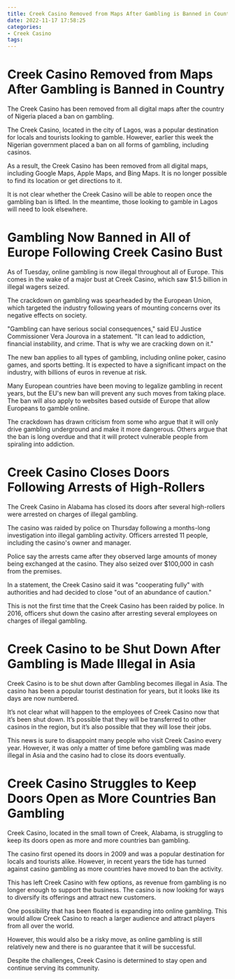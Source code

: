 ```yaml
---
title: Creek Casino Removed from Maps After Gambling is Banned in Country
date: 2022-11-17 17:58:25
categories:
- Creek Casino
tags:
---
```



#  Creek Casino Removed from Maps After Gambling is Banned in Country

The Creek Casino has been removed from all digital maps after the country of Nigeria placed a ban on gambling.

The Creek Casino, located in the city of Lagos, was a popular destination for locals and tourists looking to gamble. However, earlier this week the Nigerian government placed a ban on all forms of gambling, including casinos.

As a result, the Creek Casino has been removed from all digital maps, including Google Maps, Apple Maps, and Bing Maps. It is no longer possible to find its location or get directions to it.

It is not clear whether the Creek Casino will be able to reopen once the gambling ban is lifted. In the meantime, those looking to gamble in Lagos will need to look elsewhere.

#  Gambling Now Banned in All of Europe Following Creek Casino Bust

As of Tuesday, online gambling is now illegal throughout all of Europe. This comes in the wake of a major bust at Creek Casino, which saw $1.5 billion in illegal wagers seized.

The crackdown on gambling was spearheaded by the European Union, which targeted the industry following years of mounting concerns over its negative effects on society.

"Gambling can have serious social consequences," said EU Justice Commissioner Vera Jourova in a statement. "It can lead to addiction, financial instability, and crime. That is why we are cracking down on it."

The new ban applies to all types of gambling, including online poker, casino games, and sports betting. It is expected to have a significant impact on the industry, with billions of euros in revenue at risk.

Many European countries have been moving to legalize gambling in recent years, but the EU's new ban will prevent any such moves from taking place. The ban will also apply to websites based outside of Europe that allow Europeans to gamble online.

The crackdown has drawn criticism from some who argue that it will only drive gambling underground and make it more dangerous. Others argue that the ban is long overdue and that it will protect vulnerable people from spiraling into addiction.

#  Creek Casino Closes Doors Following Arrests of High-Rollers

The Creek Casino in Alabama has closed its doors after several high-rollers were arrested on charges of illegal gambling.

The casino was raided by police on Thursday following a months-long investigation into illegal gambling activity. Officers arrested 11 people, including the casino's owner and manager.

Police say the arrests came after they observed large amounts of money being exchanged at the casino. They also seized over $100,000 in cash from the premises.

In a statement, the Creek Casino said it was "cooperating fully" with authorities and had decided to close "out of an abundance of caution."

This is not the first time that the Creek Casino has been raided by police. In 2016, officers shut down the casino after arresting several employees on charges of illegal gambling.

#  Creek Casino to be Shut Down After Gambling is Made Illegal in Asia

Creek Casino is to be shut down after Gambling becomes illegal in Asia. The casino has been a popular tourist destination for years, but it looks like its days are now numbered.

It’s not clear what will happen to the employees of Creek Casino now that it’s been shut down. It’s possible that they will be transferred to other casinos in the region, but it’s also possible that they will lose their jobs.

This news is sure to disappoint many people who visit Creek Casino every year. However, it was only a matter of time before gambling was made illegal in Asia and the casino had to close its doors eventually.

#  Creek Casino Struggles to Keep Doors Open as More Countries Ban Gambling

Creek Casino, located in the small town of Creek, Alabama, is struggling to keep its doors open as more and more countries ban gambling.

The casino first opened its doors in 2009 and was a popular destination for locals and tourists alike. However, in recent years the tide has turned against casino gambling as more countries have moved to ban the activity.

This has left Creek Casino with few options, as revenue from gambling is no longer enough to support the business. The casino is now looking for ways to diversify its offerings and attract new customers.

One possibility that has been floated is expanding into online gambling. This would allow Creek Casino to reach a larger audience and attract players from all over the world.

However, this would also be a risky move, as online gambling is still relatively new and there is no guarantee that it will be successful.

Despite the challenges, Creek Casino is determined to stay open and continue serving its community.